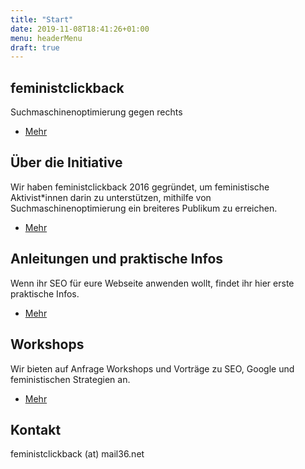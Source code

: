 ```yaml
---
title: "Start"
date: 2019-11-08T18:41:26+01:00
menu: headerMenu
draft: true
---
```

<section id="start" class="wrapper style1 fullscreen fade-up">
<div class="inner">
<h1>feministclickback</h1>
<p>Suchmaschinenoptimierung gegen rechts</p>
<ul class="actions">
<li><a href="#ueber" class="button scrolly">Mehr</a></li>
</ul>
</div>
</section>
<section  class="wrapper style2 spotlights">
<section id="ueber" >
<div class="content">
<div class="inner" >
<h2>Über die Initiative</h2>
<p>Wir haben feministclickback 2016 gegründet, um feministische Aktivist*innen darin zu unterstützen, mithilfe von Suchmaschinenoptimierung ein breiteres Publikum zu erreichen.</p>
<ul class="actions">
<li><a href="ueber/" class="button" >Mehr</a></li>
</ul>
</div>
</div>
</section>
<section id="anleitungen">
<div class="content">
<div class="inner">
<h2>Anleitungen und praktische Infos</h2>
<p>Wenn ihr SEO für eure Webseite anwenden wollt, findet ihr hier erste praktische Infos.</p>
<ul class="actions">
<li><a href="anleitungen/" class="button">Mehr</a></li>
</ul>
</div>
</div>
</section>
<section id="workshops">
<div class="content">
<div class="inner"  >
<h2>Workshops</h2>
<p>Wir bieten auf Anfrage Workshops und Vorträge zu SEO, Google und feministischen Strategien an.</p>
<ul class="actions">
<li><a href="workshops/" class="button" >Mehr</a></li>
</ul>
</div>
</div>
</section>
</section>
<section id="kontakt" class="wrapper style2 fade-up">
<div class="inner">
<h2>Kontakt</h2>
<p>feministclickback (at) mail36.net</p>
</div>
</section>

